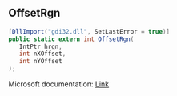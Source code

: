 ## OffsetRgn

```csharp
[DllImport("gdi32.dll", SetLastError = true)]
public static extern int OffsetRgn(
   IntPtr hrgn,
   int nXOffset,
   int nYOffset
);
```

Microsoft documentation: [Link](https://docs.microsoft.com/en-us/windows/win32/api/wingdi/nf-wingdi-offsetrgn)
